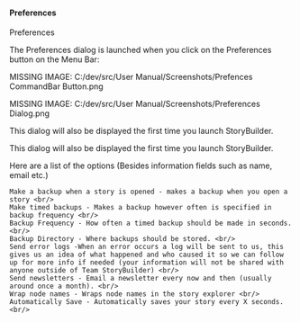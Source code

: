 #### Preferences ####
Preferences <br/>

The Preferences dialog is launched when you click on the Preferences button on the Menu Bar: <br/>

MISSING IMAGE: C:/dev/src/User Manual/Screenshots/Prefences CommandBar Button.png <br/>

MISSING IMAGE: C:/dev/src/User Manual/Screenshots/Preferences Dialog.png <br/>

This dialog will also be displayed the first time you launch StoryBuilder. <br/>

This dialog will also be displayed the first time you launch StoryBuilder. <br/>

Here are a list of the options (Besides information fields such as name, email etc.) <br/>

	Make a backup when a story is opened - makes a backup when you open a story <br/>
	Make timed backups - Makes a backup however often is specified in backup frequency <br/>
	Backup Frequency - How often a timed backup should be made in seconds. <br/>
	Backup Directory - Where backups should be stored. <br/>
	Send error logs -When an error occurs a log will be sent to us, this gives us an idea of what happened and who caused it so we can follow up for more info if needed (your information will not be shared with anyone outside of Team StoryBuilder) <br/>
	Send newsletters - Email a newsletter every now and then (usually around once a month). <br/>
	Wrap node names - Wraps node names in the story explorer <br/>
	Automatically Save - Automatically saves your story every X seconds. <br/>


